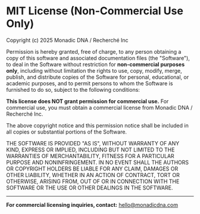 # MIT License (Non-Commercial Use Only)

Copyright (c) 2025 Monadic DNA / Recherché Inc

Permission is hereby granted, free of charge, to any person obtaining a copy
of this software and associated documentation files (the "Software"), to deal
in the Software without restriction for **non-commercial purposes only**, including
without limitation the rights to use, copy, modify, merge, publish, and distribute
copies of the Software for personal, educational, or academic purposes, and to
permit persons to whom the Software is furnished to do so, subject to the following
conditions:

**This license does NOT grant permission for commercial use.** For commercial use,
you must obtain a commercial license from Monadic DNA / Recherché Inc.

The above copyright notice and this permission notice shall be included in all
copies or substantial portions of the Software.

THE SOFTWARE IS PROVIDED "AS IS", WITHOUT WARRANTY OF ANY KIND, EXPRESS OR
IMPLIED, INCLUDING BUT NOT LIMITED TO THE WARRANTIES OF MERCHANTABILITY,
FITNESS FOR A PARTICULAR PURPOSE AND NONINFRINGEMENT. IN NO EVENT SHALL THE
AUTHORS OR COPYRIGHT HOLDERS BE LIABLE FOR ANY CLAIM, DAMAGES OR OTHER
LIABILITY, WHETHER IN AN ACTION OF CONTRACT, TORT OR OTHERWISE, ARISING FROM,
OUT OF OR IN CONNECTION WITH THE SOFTWARE OR THE USE OR OTHER DEALINGS IN THE
SOFTWARE.

---

**For commercial licensing inquiries, contact:**
hello@monadicdna.com
